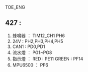 TOE_ENG

427 :
- 
1. 蜂鳴器 ：   TIM12_CH1  PH6
2. 24V :      PH2,PH3,PH4,PH5
3. CAN1 :     PD0,PD1
4. 流水燈 ：   PG1~PG8
5. 指示燈 ：   RED : PE11  GREEN : PF14
6. MPU6500 ： PF6
